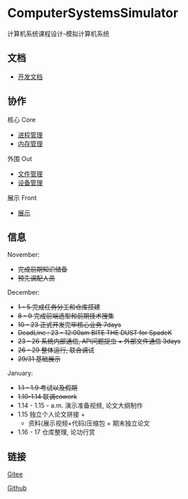 # ComputerSystemsSimulator

计算机系统课程设计-模拟计算机系统

## 文档

- [开发文档](https://gitee.com/SpadeKTLSG/ComputerSystemsSimulator/blob/develop/public/doc/CSS%E5%BC%80%E5%8F%91%E6%96%87%E6%A1%A3%20v1.0.md)

## 协作

核心 Core

- [进程管理](https://gitee.com/SpadeKTLSG/ComputerSystemsSimulator/tree/develop/src/main/java/css/core/process)
- [内存管理](https://gitee.com/SpadeKTLSG/ComputerSystemsSimulator/tree/develop/src/main/java/css/core/memory)

外围 Out

- [文件管理](https://gitee.com/SpadeKTLSG/ComputerSystemsSimulator/tree/develop/src/main/java/css/out/file)
- [设备管理](https://gitee.com/SpadeKTLSG/ComputerSystemsSimulator/tree/develop/src/main/java/css/out/device)

展示 Front

- [展示](https://gitee.com/SpadeKTLSG/ComputerSystemsSimulator/tree/develop/src/main/java/css/front)

## 信息

November:

* ~~完成前期知识储备~~
* ~~预先调配人员~~

December:

* ~~1 - 5 完成任务分工和仓库搭建~~
* ~~8 - 9 完成前端选型和前期技术搜集~~
* ~~10 - 23 正式开发完毕核心业务 7days~~
* ~~DeadLine : 23 - 12:00am BITE THE DUST for SpadeK~~
* ~~23 - 26 系统内部通信, API问题捉虫 + 外部文件通信 3days~~
* ~~26 - 29 整体运行, 联合调试~~
* ~~29/31 基础展示~~

January:

* ~~1.1 - 1.9 考试以及假期~~
* ~~1.10-1.14 联调cowork~~
* 1.14 - 1.15 - a.m. 演示准备视频, 论文大纲制作
* 1.15 独立个人论文拼接 +
  * 资料(展示视频+代码)压缩包 + 期末独立论文
* 1.16 - 17 仓库整理, 论功行赏

## 链接

[Gitee](https://gitee.com/SpadeKTLSG/ComputerSystemsSimulator)

[Github](https://github.com/SpadeKTLSG/ComputerSystemsSimulator)
